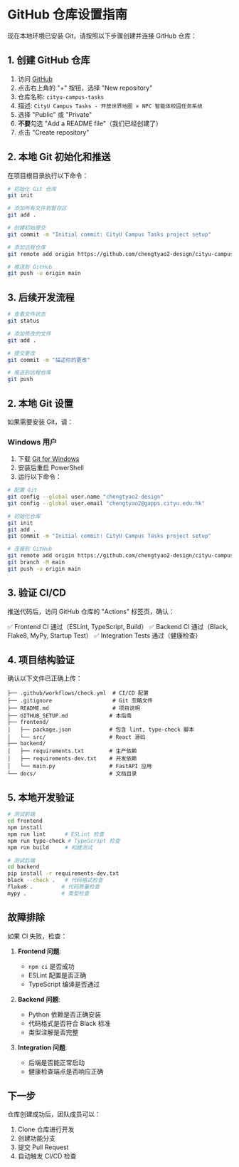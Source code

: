 # GitHub 仓库设置指南

现在本地环境已安装 Git，请按照以下步骤创建并连接 GitHub 仓库：

## 1. 创建 GitHub 仓库

1. 访问 [GitHub](https://github.com)
2. 点击右上角的 "+" 按钮，选择 "New repository"
3. 仓库名称: `cityu-campus-tasks`
4. 描述: `CityU Campus Tasks - 开放世界地图 × NPC 智能体校园任务系统`
5. 选择 "Public" 或 "Private"
6. **不要**勾选 "Add a README file"（我们已经创建了）
7. 点击 "Create repository"

## 2. 本地 Git 初始化和推送

在项目根目录执行以下命令：

```bash
# 初始化 Git 仓库
git init

# 添加所有文件到暂存区
git add .

# 创建初始提交
git commit -m "Initial commit: CityU Campus Tasks project setup"

# 添加远程仓库
git remote add origin https://github.com/chengtyao2-design/cityu-campus-tasks.git

# 推送到 GitHub
git push -u origin main
```

## 3. 后续开发流程

```bash
# 查看文件状态
git status

# 添加修改的文件
git add .

# 提交更改
git commit -m "描述你的更改"

# 推送到远程仓库
git push
```

## 2. 本地 Git 设置

如果需要安装 Git，请：

### Windows 用户
1. 下载 [Git for Windows](https://git-scm.com/download/win)
2. 安装后重启 PowerShell
3. 运行以下命令：

```bash
# 配置 Git
git config --global user.name "chengtyao2-design"
git config --global user.email "chengtyao2@gapps.cityu.edu.hk"

# 初始化仓库
git init
git add .
git commit -m "Initial commit: CityU Campus Tasks project setup"

# 连接到 GitHub
git remote add origin https://github.com/chengtyao2-design/cityu-campus-tasks.git
git branch -M main
git push -u origin main
```

## 3. 验证 CI/CD

推送代码后，访问 GitHub 仓库的 "Actions" 标签页，确认：

✅ Frontend CI 通过（ESLint, TypeScript, Build）
✅ Backend CI 通过（Black, Flake8, MyPy, Startup Test）
✅ Integration Tests 通过（健康检查）

## 4. 项目结构验证

确认以下文件已正确上传：

```
├── .github/workflows/check.yml  # CI/CD 配置
├── .gitignore                   # Git 忽略文件
├── README.md                    # 项目说明
├── GITHUB_SETUP.md             # 本指南
├── frontend/
│   ├── package.json            # 包含 lint, type-check 脚本
│   └── src/                    # React 源码
├── backend/
│   ├── requirements.txt        # 生产依赖
│   ├── requirements-dev.txt    # 开发依赖
│   └── main.py                 # FastAPI 应用
└── docs/                       # 文档目录
```

## 5. 本地开发验证

```bash
# 测试前端
cd frontend
npm install
npm run lint      # ESLint 检查
npm run type-check # TypeScript 检查
npm run build     # 构建测试

# 测试后端
cd backend
pip install -r requirements-dev.txt
black --check .   # 代码格式检查
flake8 .         # 代码质量检查
mypy .           # 类型检查
```

## 故障排除

如果 CI 失败，检查：

1. **Frontend 问题**:
   - `npm ci` 是否成功
   - ESLint 配置是否正确
   - TypeScript 编译是否通过

2. **Backend 问题**:
   - Python 依赖是否正确安装
   - 代码格式是否符合 Black 标准
   - 类型注解是否完整

3. **Integration 问题**:
   - 后端是否能正常启动
   - 健康检查端点是否响应正确

## 下一步

仓库创建成功后，团队成员可以：

1. Clone 仓库进行开发
2. 创建功能分支
3. 提交 Pull Request
4. 自动触发 CI/CD 检查